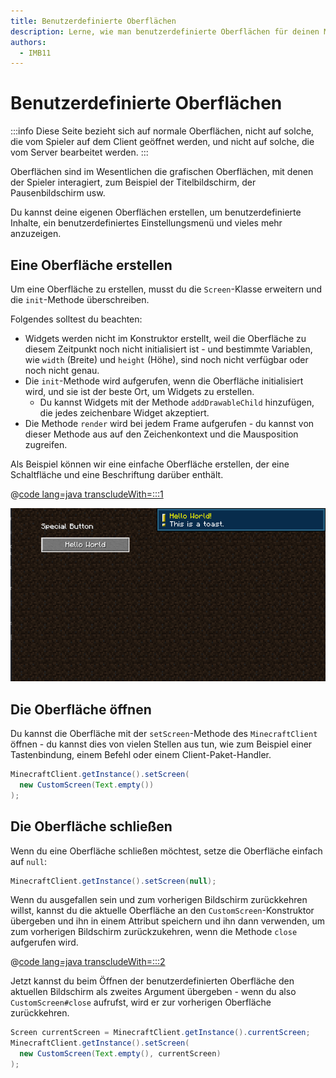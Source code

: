 ```yaml
---
title: Benutzerdefinierte Oberflächen
description: Lerne, wie man benutzerdefinierte Oberflächen für deinen Mod erstellt.
authors:
  - IMB11
---
```


# Benutzerdefinierte Oberflächen

:::info
Diese Seite bezieht sich auf normale Oberflächen, nicht auf solche, die vom Spieler auf dem Client geöffnet werden, und nicht auf solche, die vom Server bearbeitet werden.
:::

Oberflächen sind im Wesentlichen die grafischen Oberflächen, mit denen der Spieler interagiert, zum Beispiel der Titelbildschirm, der Pausenbildschirm usw.

Du kannst deine eigenen Oberflächen erstellen, um benutzerdefinierte Inhalte, ein benutzerdefiniertes Einstellungsmenü und vieles mehr anzuzeigen.

## Eine Oberfläche erstellen

Um eine Oberfläche zu erstellen, musst du die `Screen`-Klasse erweitern und die `init`-Methode überschreiben.

Folgendes solltest du beachten:

- Widgets werden nicht im Konstruktor erstellt, weil die Oberfläche zu diesem Zeitpunkt noch nicht initialisiert ist - und bestimmte Variablen, wie `width` (Breite) und `height` (Höhe), sind noch nicht verfügbar oder noch nicht genau.
- Die `init`-Methode wird aufgerufen, wenn die Oberfläche initialisiert wird, und sie ist der beste Ort, um Widgets zu erstellen.
  - Du kannst Widgets mit der Methode `addDrawableChild` hinzufügen, die jedes zeichenbare Widget akzeptiert.
- Die Methode `render` wird bei jedem Frame aufgerufen - du kannst von dieser Methode aus auf den Zeichenkontext und die Mausposition zugreifen.

Als Beispiel können wir eine einfache Oberfläche erstellen, der eine Schaltfläche und eine Beschriftung darüber enthält.

@[code lang=java transcludeWith=:::1](@/reference/1.20.4/src/client/java/com/example/docs/rendering/screens/CustomScreen.java)

![Benutzerdefinierte Oberfläche 1](/assets/develop/rendering/gui/custom-1-example.png)

## Die Oberfläche öffnen

Du kannst die Oberfläche mit der `setScreen`-Methode des `MinecraftClient` öffnen - du kannst dies von vielen Stellen aus tun, wie zum Beispiel einer Tastenbindung, einem Befehl oder einem Client-Paket-Handler.

```java
MinecraftClient.getInstance().setScreen(
  new CustomScreen(Text.empty())
);
```

## Die Oberfläche schließen

Wenn du eine Oberfläche schließen möchtest, setze die Oberfläche einfach auf `null`:

```java
MinecraftClient.getInstance().setScreen(null);
```

Wenn du ausgefallen sein und zum vorherigen Bildschirm zurückkehren willst, kannst du die aktuelle Oberfläche an den `CustomScreen`-Konstruktor übergeben und ihn in einem Attribut speichern und ihn dann verwenden, um zum vorherigen Bildschirm zurückzukehren, wenn die Methode `close` aufgerufen wird.

@[code lang=java transcludeWith=:::2](@/reference/1.20.4/src/client/java/com/example/docs/rendering/screens/CustomScreen.java)

Jetzt kannst du beim Öffnen der benutzerdefinierten Oberfläche den aktuellen Bildschirm als zweites Argument übergeben - wenn du also `CustomScreen#close` aufrufst, wird er zur vorherigen Oberfläche zurückkehren.

```java
Screen currentScreen = MinecraftClient.getInstance().currentScreen;
MinecraftClient.getInstance().setScreen(
  new CustomScreen(Text.empty(), currentScreen)
);
```
